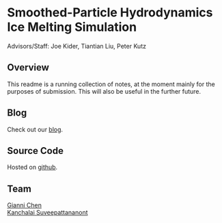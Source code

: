 # Smoothed-Particle Hydrodynamics Ice Melting Simulation
Advisors/Staff: Joe Kider, Tiantian Liu, Peter Kutz
## Overview
This readme is a running collection of notes, at the moment mainly for the purposes of submission. This will also be useful in the further future.
## Blog
Check out our [blog](http://meltsim.tumblr.com).
## Source Code
Hosted on [github](https://github.com/giannic/melt).
## Team
[Gianni Chen](http://www.giannic.com)  
[Kanchalai Suveepattananont](http://ksuvee.wordpress.com)

